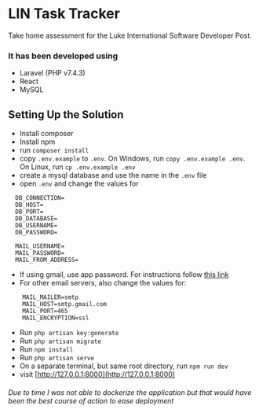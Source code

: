# LIN Task Tracker

Take home assessment for the Luke International Software Developer Post.

### It has been developed using

- Laravel (PHP v7.4.3)
- React
- MySQL

## Setting Up the Solution

- Install composer
- Install npm
- run ```composer install```
- copy ```.env.example``` to ```.env```. On Windows, run ```copy .env.example .env```. On Linux, run ```cp .env.example .env```
- create a mysql database and use the name in the ```.env``` file
- open ```.env``` and change the values for 
```dotenv
  DB_CONNECTION=
  DB_HOST=
  DB_PORT=
  DB_DATABASE=
  DB_USERNAME=
  DB_PASSWORD=
  
  MAIL_USERNAME=
  MAIL_PASSWORD=
  MAIL_FROM_ADDRESS=
  ```
- If using gmail, use app password. For instructions follow [this link](https://support.google.com/accounts/answer/185833?hl=en)
- For other email servers, also change the values for:
```dotenv
    MAIL_MAILER=smtp
    MAIL_HOST=smtp.gmail.com
    MAIL_PORT=465
    MAIL_ENCRYPTION=ssl
```
- Run ```php artisan key:generate```
- Run ```php artisan migrate```
- Run ```npm install```
- Run ```php artisan serve```
- On a separate terminal, but same root directory, run ```npm run dev```
- visit [http://127.0.0.1:8000](http://127.0.0.1:8000)

###### Due to time I was not able to dockerize the application but that would have been the best course of action to ease deployment
